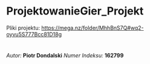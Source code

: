 # ProjektowanieGier_Projekt
Pliki projektu: https://mega.nz/folder/MhhBnS7Q#wq2-oyvu5S777Bcc81D18g
#
*Autor:* **Piotr Dondalski**
*Numer Indeksu:* **162799**
